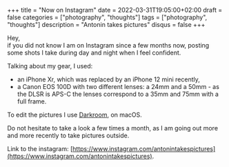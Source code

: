 +++
title = "Now on Instagram"
date = 2022-03-31T19:05:00+02:00
draft = false
categories = ["photography", "thoughts"]
tags = ["photography", "thoughts"]
description = "Antonin takes pictures"
disqus = false
+++

Hey,  
if you did not know I am on Instagram since a few months now, posting some shots I take during day and night when I feel confident.

Talking about my gear, I used:
* an iPhone Xr, which was replaced by an iPhone 12 mini recently,
* a Canon EOS 100D with two different lenses: a 24mm and a 50mm - as the DLSR is APS-C the lenses correspond to a 35mm and 75mm with a full frame.

To edit the pictures I use [Darkroom](https://darkroom.co), on macOS.

Do not hesitate to take a look a few times a month, as I am going out more and more recently to take pictures outside.

Link to the instagram: [https://www.instagram.com/antonintakespictures](https://www.instagram.com/antonintakespictures).
